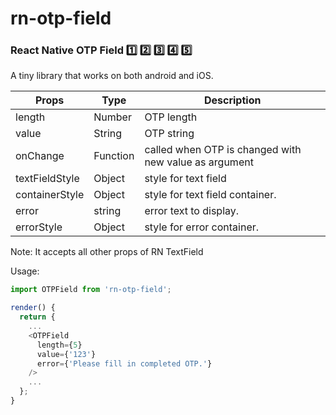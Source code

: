 # rn-otp-field

### React Native OTP Field :one: :two: :three: :four: :five:

A tiny library that works on both android and iOS.

Props | Type | Description
------|------|------------
length | Number | OTP length
value | String | OTP string
onChange | Function | called when OTP is changed with new value as argument
textFieldStyle | Object | style for text field
containerStyle | Object | style for text field container.
error | string | error text to display.
errorStyle | Object | style for error container.

Note: It accepts all other props of RN TextField

Usage:

```javascript
import OTPField from 'rn-otp-field';

render() {
  return {
    ...
    <OTPField
      length={5}
      value={'123'}
      error={'Please fill in completed OTP.'}
    />
    ...
  };
}
```